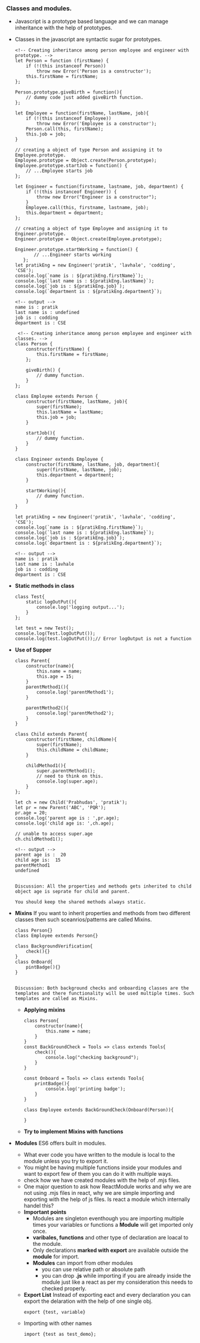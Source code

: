 ### Classes and modules.
- Javascript is a prototype based language and we can manage inheritance with the help of prototypes.
- Classes in the javascript are syntactic sugar for prototypes.
    ```
    <!-- Creating inheritance among person employee and engineer with prototype. -->
    let Person = function (firstName) {
        if (!(this instanceof Person))
            throw new Error('Person is a constructor');
        this.firstName = firstName;
    };

    Person.prototype.giveBirth = function(){
        // dummy code just added giveBirth function.
    };

    let Employee = function(firstName, lastName, job){
        if (!(this instanceof Employee))
            throw new Error('Employee is a constructor');
        Person.call(this, firstName);
        this.job = job;
    }

    // creating a object of type Person and assigning it to Employee.prototype.
    Employee.prototype = Object.create(Person.prototype);
    Employee.prototype.startJob = function() {
        // ...Employee starts job
    };

    let Engineer = function(firstname, lastname, job, department) {
        if (!(this instanceof Engineer)) {
            throw new Error("Engineer is a constructor");
        }
        Employee.call(this, firstname, lastname, job);
        this.department = department;
    };

    // creating a object of type Employee and assigning it to Engineer.prototype.
    Engineer.prototype = Object.create(Employee.prototype);

    Engineer.prototype.startWorking = function() {
           // ...Engineer starts working
       };
    let pratikEng = new Engineer('pratik', 'lavhale', 'codding', 'CSE');
    console.log(`name is : ${pratikEng.firstName}`);
    console.log(`last name is : ${pratikEng.lastName}`);
    console.log(`job is : ${pratikEng.job}`);
    console.log(`department is : ${pratikEng.department}`);

    <!-- output -->
    name is : pratik
    last name is : undefined
    job is : codding
    department is : CSE
    ```
    ```
     <!-- Creating inheritance among person employee and engineer with classes. -->
    class Person {
        constructor(firstName) {
            this.firstName = firstName;
        };

        giveBirth() {
            // dummy function.
        }
    };

    class Employee extends Person {
        constructor(firstName, lastName, job){
            super(firstName);
            this.lastName = lastName;
            this.job = job;
        }

        startJob(){
            // dummy function.
        }
    }

    class Engineer extends Employee {
        constructor(firstName, lastName, job, department){
            super(firstName, lastName, job);
            this.department = department;
        }

        startWorking(){
            // dummy function.
        }
    }

    let pratikEng = new Engineer('pratik', 'lavhale', 'codding', 'CSE');
    console.log(`name is : ${pratikEng.firstName}`);
    console.log(`last name is : ${pratikEng.lastName}`);
    console.log(`job is : ${pratikEng.job}`);
    console.log(`department is : ${pratikEng.department}`);

    <!-- output -->
    name is : pratik
    last name is : lavhale
    job is : codding
    department is : CSE
    ```
- **Static methods in class**
    ```
    class Test{
        static logOutPut(){
            console.log('logging output...');
        }
    };

    let test = new Test();
    console.log(Test.logOutPut());
    console.log(test.logOutPut());// Error logOutput is not a function
    ```
- **Use of Supper**
    ```
    class Parent{
        constructor(name){
            this.name = name;
            this.age = 15;
        }
        parentMethod1(){
            console.log('parentMethod1');
        }

        parentMethod2(){
            console.log('parentMethod2');
        }
    }

    class Child extends Parent{
        constructor(firstName, childName){
            super(firstName);
            this.childName = childName;
        }

        childMethod1(){
            super.parentMethod1();
            // need to think on this.
            console.log(super.age);
        }
    };

    let ch = new Child('Prabhudas', 'pratik');
    let pr = new Parent('ABC', 'PQR');
    pr.age = 20;
    console.log('parent age is : ',pr.age);
    console.log('child age is: ',ch.age);

    // unable to access super.age
    ch.childMethod1();

    <!-- output -->
    parent age is :  20
    child age is:  15
    parentMethod1
    undefined


    Discussion: All the properties and methods gets inherited to child object age is seprate for child and parent.

    You should keep the shared methods always static.
    ```

- **Mixins** If you want to inherit properties and methods from two different classes then such sceanrios/patterns are called Mixins.
    ```
    class Person{}
    class Employee extends Person{}

    class BackgroundVerification{
        check(){}
    }
    class OnBoard{
        pintBadge(){}
    }

    
    Discussion: Both background checks and onboarding classes are the templates and there functionality will be used multiple times. Such templates are called as Mixins.
    ```
    - **Applying mixins**
        ```
        class Person{
            constructor(name){
                this.name = name;
            }
        }
        const BackGroundCheck = Tools => class extends Tools{
            check(){
                console.log("checking background");
            }
        }

        const Onboard = Tools => class extends Tools{
            printBadge(){
                console.log('printing badge');
            }
        }

        class Employee extends BackGroundCheck(Onboard(Person)){
            
        }
        ```
    - **Try to implement Mixins with functions**

- **Modules** ES6 offers built in modules.
    - What ever code you have written to the module is local to the module unless you try to export it.
    - You might be having multiple functions inside your modules and want to export few of them you can do it with multiple ways. 
    - check how we have created modules with the help of .mjs files.
    - One major question to ask how ReactModule works and why we are not using .mjs files in react, why we are simple importing and exporting with the help of js files. Is react a module which internally handel this?
    - **Important points**
        - Modules are singleton eventhough you are importing multiple times your variables or functions a **Module** will get imported only once.
        - **varibales, functions** and other type of declaration are loacal to the module.
        - Only declarations **marked with export** are available outside the **module** for import.
        - **Modules** can import from other modules
            - you can use relative path or absolute path
            - you can drop **.js** while importing if you are already inside the module just like a react as per my consideration this needs to checked properly.
    - **Export List** Instead of exporting eact and every declaration you can export the delaration with the help of one single obj.
        ```
        export {test, variable}
        ```
    - Importing with other names
        ```
        import {test as test_demo};
        ```